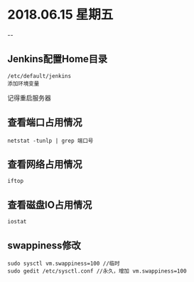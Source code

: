 # 2018.06.15 星期五 
--
## Jenkins配置Home目录
```
/etc/default/jenkins
添加环境变量
```
记得重启服务器

## 查看端口占用情况
```
netstat -tunlp | grep 端口号
```

## 查看网络占用情况
```
iftop
```
## 查看磁盘IO占用情况
```
iostat
```
## swappiness修改
```
sudo sysctl vm.swappiness=100 //临时
sudo gedit /etc/sysctl.conf //永久，增加 vm.swappiness=100
```


